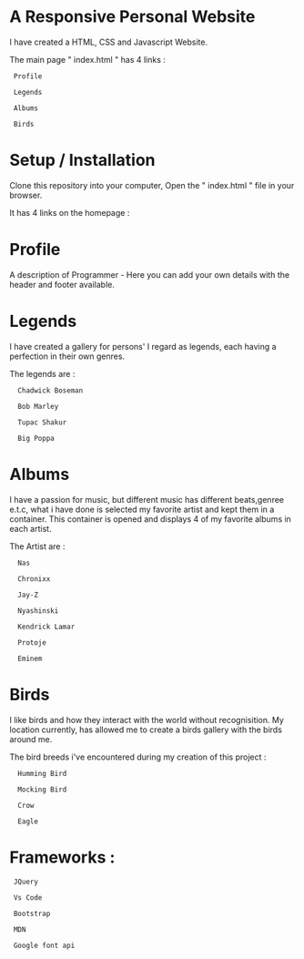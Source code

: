 # A Responsive Personal Website

I have created a HTML, CSS and Javascript Website.

The main page " index.html " has 4 links :

     Profile
     
     Legends
     
     Albums
     
     Birds
     

# Setup / Installation 

Clone this repository into your computer,
Open the " index.html " file in your browser.

It has 4 links on the homepage :

  # Profile
   
A description of Programmer - Here you can add your own details with the header and footer available.

  # Legends
  
I have created a gallery for persons' I regard as legends, 
each having a perfection in their own genres.
  
  The legends are :

      Chadwick Boseman

      Bob Marley
 
      Tupac Shakur

      Big Poppa

  # Albums
  
I have a passion for music, but different music has different beats,genree e.t.c, what i have done is selected my favorite artist and kept them in a container.
This container is opened and displays 4 of my favorite albums in each artist.
  
The Artist are :

      Nas

      Chronixx

      Jay-Z

      Nyashinski

      Kendrick Lamar

      Protoje

      Eminem

  # Birds
  
I like birds and how they interact with the world without recognisition.
My location currently, has allowed me to create a birds gallery with the birds around me.
  
The bird breeds i've encountered during my creation of this project :

      Humming Bird

      Mocking Bird

      Crow

      Eagle

# Frameworks :

     JQuery

     Vs Code

     Bootstrap

     MDN
     
     Google font api
 
